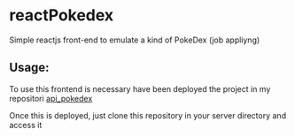 # reactPokedex
Simple reactjs front-end to emulate a kind of PokeDex (job appliyng)
 
 ## Usage:

To use this frontend is necessary have been deployed the project in my repositori [api_pokedex](https://github.com/vicgisso/api_pokedex)

Once this is deployed, just clone this repository in your server directory and access it